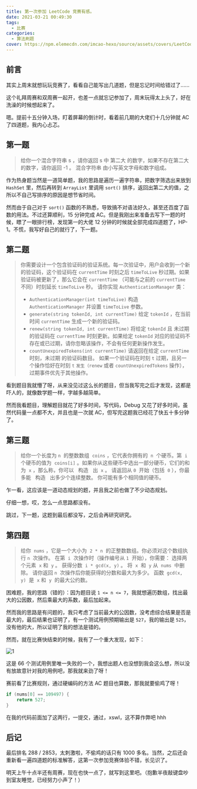 ```yaml
---
title: 第一次参加 LeetCode 竞赛有感。
date: 2021-03-21 00:49:30
tags:
  - 比赛
categories:
  - 算法刷题
cover: https://npm.elemecdn.com/imcao-hexo/source/assets/covers/LeetCode.png
---
```


## 前言

其实上周末就想玩玩竞赛了，看看自己能写出几道题，但是忘记时间给错过了……

这个礼拜周赛和双周赛一起开，也差一点就忘记参加了，周末玩得太上头了，好在洗澡的时候想起来了。

嗯。提前十五分钟入场，盯着屏幕的倒计时，看着前几期的大佬们十几分钟就 AC 了四道题，我内心忐忑。

## 第一题

> 给你一个混合字符串 s ，请你返回 s 中 第二大 的数字，如果不存在第二大的数字，请你返回 -1 。
> 混合字符串 由小写英文字母和数字组成。

作为热身题当然是一道简单题，我的思路是遍历一遍字符串，把数字筛选出来放到 `HashSet` 里，然后再转到 `ArrayList` 里调用 `sort()` 排序，返回出第二大的值，之所以不自己写排序的原因是想节省时间。

然而由于自己对于 `sort()` 函数的不熟悉，导致搞不对语法好久，甚至还百度了函数的用法。不过还算顺利，15 分钟完成 AC。但是我刚出来准备去写下一题的时候，瞟了一眼排行榜，发现第一的大佬 12 分钟的时候就全部完成四道题了，HP-1。不慌，我写好自己的就行了，下一题。

## 第二题

> 你需要设计一个包含验证码的验证系统。每一次验证中，用户会收到一个新的验证码，这个验证码在 `currentTime` 时刻之后 `timeToLive` 秒过期。如果验证码被更新了，那么它会在 `currentTime` （可能与之前的 `currentTime` 不同）时刻延长 `timeToLive` 秒。
> 请你实现 `AuthenticationManager` 类：
>
> - `AuthenticationManager(int timeToLive)` 构造 `AuthenticationManager` 并设置 `timeToLive` 参数。
> - `generate(string tokenId, int currentTime)` 给定 `tokenId` ，在当前时间 `currentTime` 生成一个新的验证码。
> - `renew(string tokenId, int currentTime)` 将给定 `tokenId` 且 未过期 的验证码在 `currentTime` 时刻更新。如果给定 `tokenId` 对应的验证码不存在或已过期，请你忽略该操作，不会有任何更新操作发生。
> - `countUnexpiredTokens(int currentTime)` 请返回在给定 `currentTime` 时刻，未过期 的验证码数目。
>   如果一个验证码在时刻 `t` 过期，且另一个操作恰好在时刻 `t` `发生（renew` 或者 `countUnexpiredTokens` 操作），过期事件优先于其他操作。

看到题目我就懵了呀，从来没见过这么长的题目，但当我写完之后才发现，这都是吓人的，就像数学题一样，字越多越简单。

然而我看题目，理解题目就花了好多时间，写代码，Debug 又花了好多时间，虽然代码量一点都不大，并且也是一次就 AC，但写完这题我已经花了快五十多分钟了。

## 第三题

> 给你一个长度为 `n`  的整数数组  `coins` ，它代表你拥有的  `n`  个硬币。第  `i`  个硬币的值为  `coins[i]` 。如果你从这些硬币中选出一部分硬币，它们的和为  `x` ，那么称，你可以   构造   出  `x` 。
> 请返回从 `0`  开始（包括  `0` ），你最多能   构造   出多少个连续整数。
> 你可能有多个相同值的硬币。

乍一看，这应该是一道动态规划的题，并且我之前也做了不少动态规划。

仔细一想，哎，怎么一点思路都没有。

跳过，下一题，这题到最后都没写，之后会再研究研究。

## 第四题

> 给你  `nums` ，它是一个大小为  `2 * n`  的正整数数组。你必须对这个数组执行 `n`  次操作。
> 在第  `i`  次操作时（操作编号从 `1`  开始），你需要：
> 选择两个元素  `x` 和  `y` 。
> 获得分数  `i * gcd(x, y)` 。
> 将  `x`  和  `y` 从  `nums`  中删除。
> 请你返回 `n`  次操作后你能获得的分数和最大为多少。
> 函数  `gcd(x, y)`  是  `x` 和  `y`  的最大公约数。

困难题，我的思路（错的）：因为题目说 `1 <= n <= 7`，我就想遍历数组，找出最大的公因数，然后乘最大的系数，最后加起来。

然而我的思路是有问题的，我只考虑了当前最大的公因数，没考虑综合结果是否是最大的，最后结果也证明了，有一个测试用例预期输出是 `527`，我的输出是 `525`，没有他的大，所以证明了我的想法是错的。

然而，就在比赛快结束的时候，我有了一个重大发现，如下：

![1](https://npm.elemecdn.com/imcao-hexo/source/_posts/algorithm/BiweeklyContest48/1.jpg)

这是 66 个测试用例里唯一失败的一个，我想出题人也没想到我会这么想，所以没有放故意针对我的用例吧，那我就来劲了呀！

赛前看了比赛规则，通过硬编码的方法 AC 题目也算数，那我就要偷鸡了呀！

```java
if (nums[0] == 109497) {
    return 527;
}
```

在我的代码前面加了这两行，一提交，通过，xswl，这不算作弊吧 hhh

## 后记

最后排名 288 / 2853，太刺激啦，不偷鸡的话只有 1000 多名。当然，之后还会重新看一遍四道题的标准解答，这第一次参加竞赛体验不错，长见识了。

明天上午十点半还有周赛，现在也快一点了，就写到这里吧。（抱歉半夜敲键盘吵到室友睡觉，已经努力小声了！）
